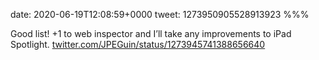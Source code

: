 date: 2020-06-19T12:08:59+0000
tweet: 1273950905528913923
%%%

Good list! +1 to web inspector and I’ll take any improvements to iPad Spotlight. [twitter.com/JPEGuin/status/1273945741388656640](https://twitter.com/JPEGuin/status/1273945741388656640)

